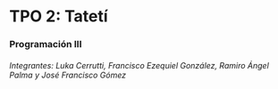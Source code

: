 # TPO 2: Tatetí

### Programación III

###### Integrantes: Luka Cerrutti, Francisco Ezequiel González, Ramiro Ángel Palma y José Francisco Gómez
